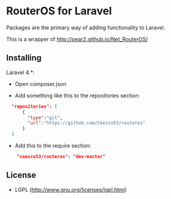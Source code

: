 RouterOS for Laravel
====================

Packages are the primary way of adding functionality to Laravel.

This is a wrapper of http://pear2.github.io/Net_RouterOS/

## Installing

Laravel 4.*:

 - Open composer.json
  
 - Add something like this to the repositories section:
  
```json
  "repositories": [
      {
        "type":"git",
        "url":"https://github.com/Ceesco53/routeros"
      }
  ]
```
  
 - Add this to the require section:

```json
    "ceesco53/routeros": "dev-master"
```

## License

 - LGPL (http://www.gnu.org/licenses/lgpl.html) 
